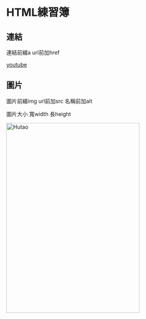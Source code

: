 <!DOCTYPE html>
<html>
<body>

<h1>HTML練習簿</h1>

<h2>連結</h2>

<p>連結前綴a url前加href</p>

<a href="https://www.youtube.com/">youtube</a>

<h2>圖片</h2>

<p>圖片前綴img url前加src 名稱前加alt </p>

<p>圖片大小 寬width 長height </p>

<img src="https://tsundora.com/image/2021/03/genshin_1153.jpg" alt="Hutao" width="350" height="500">
